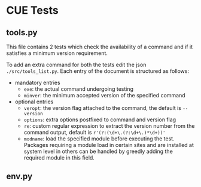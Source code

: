 # CUE Tests

## tools.py

This file contains 2 tests which check the availability of a command and if it satisfies a minimum version requirement.

To add an extra command for both the tests edit the json `./src/tools_list.py`.
Each entry of the document is structured as follows:
* mandatory entries
    * `exe`: the actual command undergoing testing
    * `minver`: the minimum accepted version of the specified command
* optional entries
    * `veropt`: the version flag attached to the command, the default is `--version`
    * `options`: extra options postfixed to command and version flag
    * `re`: custom regular expression to extract the version number from the command output, default is `r'(?:(\d+\.(?:\d+\.)*\d+))'`
    * `modname`: load the specified module before executing the test. Packages requiring a module load in certain sites and are installed at system level in others can be handled by greedly adding the required module in this field. 

## env.py